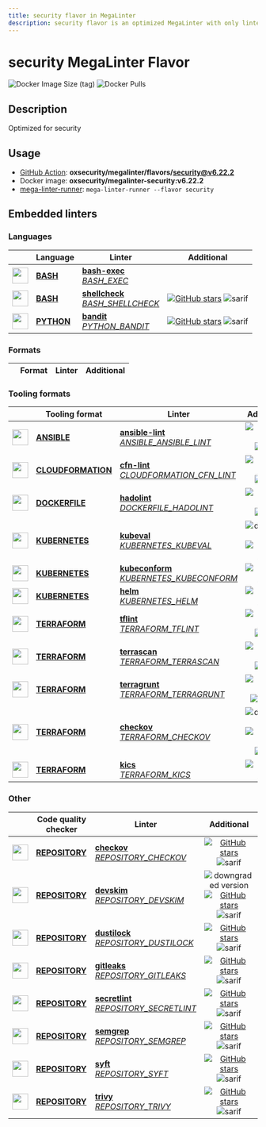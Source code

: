 ```yaml
---
title: security flavor in MegaLinter
description: security flavor is an optimized MegaLinter with only linters related to security projects
---
```

# security MegaLinter Flavor

![Docker Image Size (tag)](https://img.shields.io/docker/image-size/oxsecurity/megalinter-security/v6.22.2)
![Docker Pulls](https://img.shields.io/docker/pulls/oxsecurity/megalinter-security)

## Description

Optimized for security

## Usage

- [GitHub Action](https://megalinter.io/6.22.2/installation/#github-action): **oxsecurity/megalinter/flavors/security@v6.22.2**
- Docker image: **oxsecurity/megalinter-security:v6.22.2**
- [mega-linter-runner](https://megalinter.io/6.22.2/mega-linter-runner/): `mega-linter-runner --flavor security`

## Embedded linters

### Languages

|                                                                             <!-- -->                                                                             | Language                                                       | Linter                                                                                                                                                         |                                                                                      Additional                                                                                       |
|:----------------------------------------------------------------------------------------------------------------------------------------------------------------:|----------------------------------------------------------------|----------------------------------------------------------------------------------------------------------------------------------------------------------------|:-------------------------------------------------------------------------------------------------------------------------------------------------------------------------------------:|
|  <img src="https://github.com/oxsecurity/megalinter/raw/main/docs/assets/icons/bash.ico" alt="" height="32px" class="megalinter-icon"></a> <!-- linter-icon -->  | [**BASH**](https://megalinter.io/6.22.2/descriptors/bash/)     | [**bash-exec**](https://megalinter.io/6.22.2/descriptors/bash_bash_exec/)<br/>[_BASH_EXEC_](https://megalinter.io/6.22.2/descriptors/bash_bash_exec/)          |                                                                                                                                                                                       |
|  <img src="https://github.com/oxsecurity/megalinter/raw/main/docs/assets/icons/bash.ico" alt="" height="32px" class="megalinter-icon"></a> <!-- linter-icon -->  | [**BASH**](https://megalinter.io/6.22.2/descriptors/bash/)     | [**shellcheck**](https://megalinter.io/6.22.2/descriptors/bash_shellcheck/)<br/>[_BASH_SHELLCHECK_](https://megalinter.io/6.22.2/descriptors/bash_shellcheck/) | [![GitHub stars](https://img.shields.io/github/stars/koalaman/shellcheck?cacheSeconds=3600)](https://github.com/koalaman/shellcheck) ![sarif](https://shields.io/badge/-SARIF-orange) |
| <img src="https://github.com/oxsecurity/megalinter/raw/main/docs/assets/icons/python.ico" alt="" height="32px" class="megalinter-icon"></a> <!-- linter-icon --> | [**PYTHON**](https://megalinter.io/6.22.2/descriptors/python/) | [**bandit**](https://megalinter.io/6.22.2/descriptors/python_bandit/)<br/>[_PYTHON_BANDIT_](https://megalinter.io/6.22.2/descriptors/python_bandit/)           |        [![GitHub stars](https://img.shields.io/github/stars/PyCQA/bandit?cacheSeconds=3600)](https://github.com/PyCQA/bandit) ![sarif](https://shields.io/badge/-SARIF-orange)        |

### Formats

| <!-- --> | Format | Linter | Additional  |
| :---: | ----------------- | -------------- | :-----:  |

### Tooling formats

|                                                                                 <!-- -->                                                                                 | Tooling format                                                                 | Linter                                                                                                                                                                               |                                                                                                                   Additional                                                                                                                    |
|:------------------------------------------------------------------------------------------------------------------------------------------------------------------------:|--------------------------------------------------------------------------------|--------------------------------------------------------------------------------------------------------------------------------------------------------------------------------------|:-----------------------------------------------------------------------------------------------------------------------------------------------------------------------------------------------------------------------------------------------:|
|    <img src="https://github.com/oxsecurity/megalinter/raw/main/docs/assets/icons/ansible.ico" alt="" height="32px" class="megalinter-icon"></a> <!-- linter-icon -->     | [**ANSIBLE**](https://megalinter.io/6.22.2/descriptors/ansible/)               | [**ansible-lint**](https://megalinter.io/6.22.2/descriptors/ansible_ansible_lint/)<br/>[_ANSIBLE_ANSIBLE_LINT_](https://megalinter.io/6.22.2/descriptors/ansible_ansible_lint/)      |                             [![GitHub stars](https://img.shields.io/github/stars/ansible/ansible-lint?cacheSeconds=3600)](https://github.com/ansible/ansible-lint) ![sarif](https://shields.io/badge/-SARIF-orange)                             |
| <img src="https://github.com/oxsecurity/megalinter/raw/main/docs/assets/icons/cloudformation.ico" alt="" height="32px" class="megalinter-icon"></a> <!-- linter-icon --> | [**CLOUDFORMATION**](https://megalinter.io/6.22.2/descriptors/cloudformation/) | [**cfn-lint**](https://megalinter.io/6.22.2/descriptors/cloudformation_cfn_lint/)<br/>[_CLOUDFORMATION_CFN_LINT_](https://megalinter.io/6.22.2/descriptors/cloudformation_cfn_lint/) |                      [![GitHub stars](https://img.shields.io/github/stars/aws-cloudformation/cfn-lint?cacheSeconds=3600)](https://github.com/aws-cloudformation/cfn-lint) ![sarif](https://shields.io/badge/-SARIF-orange)                      |
|   <img src="https://github.com/oxsecurity/megalinter/raw/main/docs/assets/icons/dockerfile.ico" alt="" height="32px" class="megalinter-icon"></a> <!-- linter-icon -->   | [**DOCKERFILE**](https://megalinter.io/6.22.2/descriptors/dockerfile/)         | [**hadolint**](https://megalinter.io/6.22.2/descriptors/dockerfile_hadolint/)<br/>[_DOCKERFILE_HADOLINT_](https://megalinter.io/6.22.2/descriptors/dockerfile_hadolint/)             |                                [![GitHub stars](https://img.shields.io/github/stars/hadolint/hadolint?cacheSeconds=3600)](https://github.com/hadolint/hadolint) ![sarif](https://shields.io/badge/-SARIF-orange)                                |
|   <img src="https://github.com/oxsecurity/megalinter/raw/main/docs/assets/icons/kubernetes.ico" alt="" height="32px" class="megalinter-icon"></a> <!-- linter-icon -->   | [**KUBERNETES**](https://megalinter.io/6.22.2/descriptors/kubernetes/)         | [**kubeval**](https://megalinter.io/6.22.2/descriptors/kubernetes_kubeval/)<br/>[_KUBERNETES_KUBEVAL_](https://megalinter.io/6.22.2/descriptors/kubernetes_kubeval/)                 |                          ![deprecated](https://shields.io/badge/-deprecated-red) [![GitHub stars](https://img.shields.io/github/stars/instrumenta/kubeval?cacheSeconds=3600)](https://github.com/instrumenta/kubeval)                           |
|   <img src="https://github.com/oxsecurity/megalinter/raw/main/docs/assets/icons/kubernetes.ico" alt="" height="32px" class="megalinter-icon"></a> <!-- linter-icon -->   | [**KUBERNETES**](https://megalinter.io/6.22.2/descriptors/kubernetes/)         | [**kubeconform**](https://megalinter.io/6.22.2/descriptors/kubernetes_kubeconform/)<br/>[_KUBERNETES_KUBECONFORM_](https://megalinter.io/6.22.2/descriptors/kubernetes_kubeconform/) |                                                        [![GitHub stars](https://img.shields.io/github/stars/yannh/kubeconform?cacheSeconds=3600)](https://github.com/yannh/kubeconform)                                                         |
|   <img src="https://github.com/oxsecurity/megalinter/raw/main/docs/assets/icons/kubernetes.ico" alt="" height="32px" class="megalinter-icon"></a> <!-- linter-icon -->   | [**KUBERNETES**](https://megalinter.io/6.22.2/descriptors/kubernetes/)         | [**helm**](https://megalinter.io/6.22.2/descriptors/kubernetes_helm/)<br/>[_KUBERNETES_HELM_](https://megalinter.io/6.22.2/descriptors/kubernetes_helm/)                             |                                                                [![GitHub stars](https://img.shields.io/github/stars/helm/helm?cacheSeconds=3600)](https://github.com/helm/helm)                                                                 |
|   <img src="https://github.com/oxsecurity/megalinter/raw/main/docs/assets/icons/terraform.ico" alt="" height="32px" class="megalinter-icon"></a> <!-- linter-icon -->    | [**TERRAFORM**](https://megalinter.io/6.22.2/descriptors/terraform/)           | [**tflint**](https://megalinter.io/6.22.2/descriptors/terraform_tflint/)<br/>[_TERRAFORM_TFLINT_](https://megalinter.io/6.22.2/descriptors/terraform_tflint/)                        |                         [![GitHub stars](https://img.shields.io/github/stars/terraform-linters/tflint?cacheSeconds=3600)](https://github.com/terraform-linters/tflint) ![sarif](https://shields.io/badge/-SARIF-orange)                         |
|   <img src="https://github.com/oxsecurity/megalinter/raw/main/docs/assets/icons/terraform.ico" alt="" height="32px" class="megalinter-icon"></a> <!-- linter-icon -->    | [**TERRAFORM**](https://megalinter.io/6.22.2/descriptors/terraform/)           | [**terrascan**](https://megalinter.io/6.22.2/descriptors/terraform_terrascan/)<br/>[_TERRAFORM_TERRASCAN_](https://megalinter.io/6.22.2/descriptors/terraform_terrascan/)            |                               [![GitHub stars](https://img.shields.io/github/stars/accurics/terrascan?cacheSeconds=3600)](https://github.com/accurics/terrascan) ![sarif](https://shields.io/badge/-SARIF-orange)                               |
|   <img src="https://github.com/oxsecurity/megalinter/raw/main/docs/assets/icons/terraform.ico" alt="" height="32px" class="megalinter-icon"></a> <!-- linter-icon -->    | [**TERRAFORM**](https://megalinter.io/6.22.2/descriptors/terraform/)           | [**terragrunt**](https://megalinter.io/6.22.2/descriptors/terraform_terragrunt/)<br/>[_TERRAFORM_TERRAGRUNT_](https://megalinter.io/6.22.2/descriptors/terraform_terragrunt/)        |                        [![GitHub stars](https://img.shields.io/github/stars/gruntwork-io/terragrunt?cacheSeconds=3600)](https://github.com/gruntwork-io/terragrunt) ![autofix](https://shields.io/badge/-autofix-green)                         |
|   <img src="https://github.com/oxsecurity/megalinter/raw/main/docs/assets/icons/terraform.ico" alt="" height="32px" class="megalinter-icon"></a> <!-- linter-icon -->    | [**TERRAFORM**](https://megalinter.io/6.22.2/descriptors/terraform/)           | [**checkov**](https://megalinter.io/6.22.2/descriptors/terraform_checkov/)<br/>[_TERRAFORM_CHECKOV_](https://megalinter.io/6.22.2/descriptors/terraform_checkov/)                    | ![deprecated](https://shields.io/badge/-deprecated-red) [![GitHub stars](https://img.shields.io/github/stars/bridgecrewio/checkov?cacheSeconds=3600)](https://github.com/bridgecrewio/checkov) ![sarif](https://shields.io/badge/-SARIF-orange) |
|   <img src="https://github.com/oxsecurity/megalinter/raw/main/docs/assets/icons/terraform.ico" alt="" height="32px" class="megalinter-icon"></a> <!-- linter-icon -->    | [**TERRAFORM**](https://megalinter.io/6.22.2/descriptors/terraform/)           | [**kics**](https://megalinter.io/6.22.2/descriptors/terraform_kics/)<br/>[_TERRAFORM_KICS_](https://megalinter.io/6.22.2/descriptors/terraform_kics/)                                |                                                           [![GitHub stars](https://img.shields.io/github/stars/checkmarx/kics?cacheSeconds=3600)](https://github.com/checkmarx/kics)                                                            |

### Other

|                                                                             <!-- -->                                                                              | Code quality checker                                                   | Linter                                                                                                                                                                           |                                                                                                                           Additional                                                                                                                           |
|:-----------------------------------------------------------------------------------------------------------------------------------------------------------------:|------------------------------------------------------------------------|----------------------------------------------------------------------------------------------------------------------------------------------------------------------------------|:--------------------------------------------------------------------------------------------------------------------------------------------------------------------------------------------------------------------------------------------------------------:|
| <img src="https://github.com/oxsecurity/megalinter/raw/main/docs/assets/icons/default.ico" alt="" height="32px" class="megalinter-icon"></a> <!-- linter-icon --> | [**REPOSITORY**](https://megalinter.io/6.22.2/descriptors/repository/) | [**checkov**](https://megalinter.io/6.22.2/descriptors/repository_checkov/)<br/>[_REPOSITORY_CHECKOV_](https://megalinter.io/6.22.2/descriptors/repository_checkov/)             |                                    [![GitHub stars](https://img.shields.io/github/stars/bridgecrewio/checkov?cacheSeconds=3600)](https://github.com/bridgecrewio/checkov) ![sarif](https://shields.io/badge/-SARIF-orange)                                     |
| <img src="https://github.com/oxsecurity/megalinter/raw/main/docs/assets/icons/default.ico" alt="" height="32px" class="megalinter-icon"></a> <!-- linter-icon --> | [**REPOSITORY**](https://megalinter.io/6.22.2/descriptors/repository/) | [**devskim**](https://megalinter.io/6.22.2/descriptors/repository_devskim/)<br/>[_REPOSITORY_DEVSKIM_](https://megalinter.io/6.22.2/descriptors/repository_devskim/)             | ![downgraded version](https://shields.io/badge/-downgraded%20version-orange) [![GitHub stars](https://img.shields.io/github/stars/microsoft/DevSkim?cacheSeconds=3600)](https://github.com/microsoft/DevSkim) ![sarif](https://shields.io/badge/-SARIF-orange) |
| <img src="https://github.com/oxsecurity/megalinter/raw/main/docs/assets/icons/default.ico" alt="" height="32px" class="megalinter-icon"></a> <!-- linter-icon --> | [**REPOSITORY**](https://megalinter.io/6.22.2/descriptors/repository/) | [**dustilock**](https://megalinter.io/6.22.2/descriptors/repository_dustilock/)<br/>[_REPOSITORY_DUSTILOCK_](https://megalinter.io/6.22.2/descriptors/repository_dustilock/)     |                                     [![GitHub stars](https://img.shields.io/github/stars/Checkmarx/dustilock?cacheSeconds=3600)](https://github.com/Checkmarx/dustilock) ![sarif](https://shields.io/badge/-SARIF-orange)                                      |
| <img src="https://github.com/oxsecurity/megalinter/raw/main/docs/assets/icons/default.ico" alt="" height="32px" class="megalinter-icon"></a> <!-- linter-icon --> | [**REPOSITORY**](https://megalinter.io/6.22.2/descriptors/repository/) | [**gitleaks**](https://megalinter.io/6.22.2/descriptors/repository_gitleaks/)<br/>[_REPOSITORY_GITLEAKS_](https://megalinter.io/6.22.2/descriptors/repository_gitleaks/)         |                                    [![GitHub stars](https://img.shields.io/github/stars/zricethezav/gitleaks?cacheSeconds=3600)](https://github.com/zricethezav/gitleaks) ![sarif](https://shields.io/badge/-SARIF-orange)                                     |
| <img src="https://github.com/oxsecurity/megalinter/raw/main/docs/assets/icons/default.ico" alt="" height="32px" class="megalinter-icon"></a> <!-- linter-icon --> | [**REPOSITORY**](https://megalinter.io/6.22.2/descriptors/repository/) | [**secretlint**](https://megalinter.io/6.22.2/descriptors/repository_secretlint/)<br/>[_REPOSITORY_SECRETLINT_](https://megalinter.io/6.22.2/descriptors/repository_secretlint/) |                                   [![GitHub stars](https://img.shields.io/github/stars/secretlint/secretlint?cacheSeconds=3600)](https://github.com/secretlint/secretlint) ![sarif](https://shields.io/badge/-SARIF-orange)                                    |
| <img src="https://github.com/oxsecurity/megalinter/raw/main/docs/assets/icons/default.ico" alt="" height="32px" class="megalinter-icon"></a> <!-- linter-icon --> | [**REPOSITORY**](https://megalinter.io/6.22.2/descriptors/repository/) | [**semgrep**](https://megalinter.io/6.22.2/descriptors/repository_semgrep/)<br/>[_REPOSITORY_SEMGREP_](https://megalinter.io/6.22.2/descriptors/repository_semgrep/)             |                                    [![GitHub stars](https://img.shields.io/github/stars/returntocorp/semgrep?cacheSeconds=3600)](https://github.com/returntocorp/semgrep) ![sarif](https://shields.io/badge/-SARIF-orange)                                     |
| <img src="https://github.com/oxsecurity/megalinter/raw/main/docs/assets/icons/default.ico" alt="" height="32px" class="megalinter-icon"></a> <!-- linter-icon --> | [**REPOSITORY**](https://megalinter.io/6.22.2/descriptors/repository/) | [**syft**](https://megalinter.io/6.22.2/descriptors/repository_syft/)<br/>[_REPOSITORY_SYFT_](https://megalinter.io/6.22.2/descriptors/repository_syft/)                         |                                            [![GitHub stars](https://img.shields.io/github/stars/anchore/syft?cacheSeconds=3600)](https://github.com/anchore/syft) ![sarif](https://shields.io/badge/-SARIF-orange)                                             |
| <img src="https://github.com/oxsecurity/megalinter/raw/main/docs/assets/icons/default.ico" alt="" height="32px" class="megalinter-icon"></a> <!-- linter-icon --> | [**REPOSITORY**](https://megalinter.io/6.22.2/descriptors/repository/) | [**trivy**](https://megalinter.io/6.22.2/descriptors/repository_trivy/)<br/>[_REPOSITORY_TRIVY_](https://megalinter.io/6.22.2/descriptors/repository_trivy/)                     |                                      [![GitHub stars](https://img.shields.io/github/stars/aquasecurity/trivy?cacheSeconds=3600)](https://github.com/aquasecurity/trivy) ![sarif](https://shields.io/badge/-SARIF-orange)                                       |

